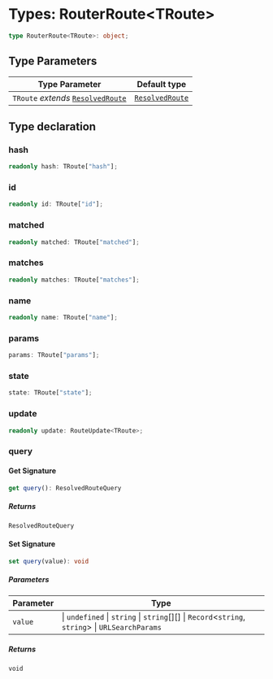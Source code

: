 # Types: RouterRoute\<TRoute\>

```ts
type RouterRoute<TRoute>: object;
```

## Type Parameters

| Type Parameter | Default type |
| ------ | ------ |
| `TRoute` *extends* [`ResolvedRoute`](ResolvedRoute.md) | [`ResolvedRoute`](ResolvedRoute.md) |

## Type declaration

### hash

```ts
readonly hash: TRoute["hash"];
```

### id

```ts
readonly id: TRoute["id"];
```

### matched

```ts
readonly matched: TRoute["matched"];
```

### matches

```ts
readonly matches: TRoute["matches"];
```

### name

```ts
readonly name: TRoute["name"];
```

### params

```ts
params: TRoute["params"];
```

### state

```ts
state: TRoute["state"];
```

### update

```ts
readonly update: RouteUpdate<TRoute>;
```

### query

#### Get Signature

```ts
get query(): ResolvedRouteQuery
```

##### Returns

`ResolvedRouteQuery`

#### Set Signature

```ts
set query(value): void
```

##### Parameters

| Parameter | Type |
| ------ | ------ |
| `value` | \| `undefined` \| `string` \| `string`[][] \| `Record`\<`string`, `string`\> \| `URLSearchParams` |

##### Returns

`void`
